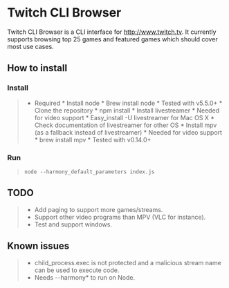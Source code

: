 Twitch CLI Browser
================

Twitch CLI Browser is a CLI interface for http://www.twitch.tv. It currently supports browsing top 25 games and featured games which should cover most use cases.

How to install
-------------

### Install
>* Required
	* Install node
		* Brew install node
		* Tested with v5.5.0+
	* Clone the repository
	* npm install
    * Install livestreamer
        * Needed for video support
        * Easy_install -U livestreamer for Mac OS X
            * Check documentation of livestreamer for other OS
	* Install mpv (as a fallback instead of livestreamer)
		* Needed for video support
		* brew install mpv
		* Tested with v0.14.0+

### Run
> `node --harmony_default_parameters index.js`

TODO
-------

> - Add paging to support more games/streams.
> - Support other video programs than MPV (VLC for instance).
> - Test and support windows.

Known issues
----------------

>- child_process.exec is not protected and a malicious stream name can be used to execute code.
>- Needs --harmony* to run on Node.
